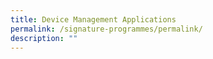 ```yaml
---
title: Device Management Applications
permalink: /signature-programmes/permalink/
description: ""
---
```

